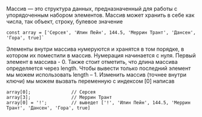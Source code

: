 Массив — это структура данных, предназначенный для работы с упорядоченным набором элементов. Массив может хранить в себе как числа, так объект, строку, булевое значение

```
const array = ['Серсея', 'Илин Пейн', 144.5, 'Меррин Трант', 'Дансен', 'Гора', true]`
```

Элементы внутри массива нумеруются и хранятся в том порядке, в котором их поместили в массив. Нумерация начинается с нуля. Первый элемент в массива - 0. Также стоит отметить, что длина массива определяется через length. Чтобы вывести только последний элемент мы можем использовать length – 1. Изменить массив (точнее внутри ключи) мы можем вызвать переменную с индексом [0] написав 

```
array[0];               // Серсея
array[3];               // Меррин Трант
array[0] = '!';	        // выведет ['!', 'Илин Пейн', 144.5, 'Меррин Трант', 'Дансен', 'Гора', true]
```
